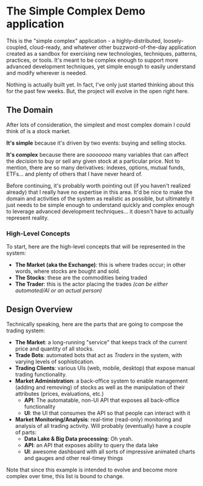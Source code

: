 # The Simple Complex Demo application

This is the "simple complex" application - a highly-distributed, loosely-coupled, cloud-ready, and whatever other buzzword-of-the-day application created as a sandbox for exercising new technologies, techniques, patterns, practices, or tools.  It's meant to be complex enough to support more advanced development techniques, yet simple enough to easily understand and modify wherever is needed.

Nothing is actually built yet.  In fact, I've only just started thinking about this for the past few weeks.  But, the project will evolve in the open right here.

## The Domain

After lots of consideration, the simplest and most complex domain I could think of is a stock market.

**It's simple** because it's driven by two events:  buying and selling stocks.

**It's complex** because there are _sooooooo_ many variables that can affect the _decision_ to buy or sell any given stock at a particular price.  Not to mention, there are so many derivatives: indexes, options, mutual funds, ETFs... and plenty of others that I have never heard of.

Before continuing, it's probably worth pointing out (if you haven't realized already) that I really have no expertise in this area.  It'd be nice to make the domain and activities of the system as realistic as possible, but ultimately it just needs to be simple enough to understand quickly and complex enough to leverage advanced development techniques... it doesn't have to actually represent reality.


### High-Level Concepts

To start, here are the high-level concepts that will be represented in the system:

* **The Market (aka the Exchange)**:  this is where trades occur; in other words, where stocks are bought and sold.
* **The Stocks**: these are the commodities being traded
* **The Trader**: this is the actor placing the trades  _(can be either automated/AI or an actual person)_


## Design Overview

Technically speaking, here are the parts that are going to compose the trading system:

* **The Market**: a long-running "service" that keeps track of the current price and quantity of all stocks.
* **Trade Bots**: automated bots that act as *Traders* in the system, with varying levels of sophistication.
* **Trading Clients**: various UIs (web, mobile, desktop) that expose manual trading functionality.
* **Market Administration**: a back-office system to enable management (adding and removing) of stocks as well as the manipulation of their attributes (prices, evaluations, etc.)
  * **API**: The automatable, non-UI API that exposes all back-office functionality
  * **UI**: the UI that consumes the API so that people can interact with it
* **Market Monitoring/Analysis**: real-time (read-only) monitoring and analysis of all trading activity.  Will probably (eventually) have a couple of parts:
  * **Data Lake & Big Data processing**: Oh yeah.
  * **API**: an API that exposes ability to query the data lake
  * **UI**: awesome dashboard with all sorts of impressive animated charts and gauges and other real-timey things


Note that since this example is intended to evolve and become more complex over time, this list is bound to change.
